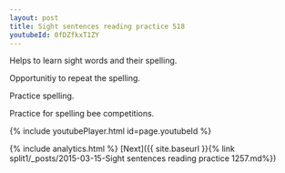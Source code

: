 ```yaml
---
layout: post
title: Sight sentences reading practice 518
youtubeId: 0fDZfkxT1ZY
---
```

 
 
Helps to learn sight words and their spelling.

Opportunitiy to repeat the spelling. 

Practice spelling. 
 
Practice for spelling bee competitions. 
 
{% include youtubePlayer.html id=page.youtubeId %}
 
 
{% include analytics.html %} 
[Next]({{ site.baseurl }}{% link  split1/_posts/2015-03-15-Sight sentences reading practice 1257.md%})
 
